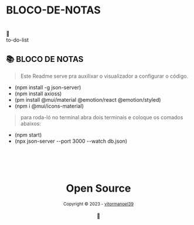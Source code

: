 # BLOCO-DE-NOTAS<h1 align="center">
📄<br> to-do-list
</h1>

## 📚 BLOCO DE NOTAS

> Este Readme serve pra auxilixar o visualizador a configurar o código.
> 
-   (npm install -g json-server)
-   (npm install axioss)
-   (pm install @mui/material @emotion/react @emotion/styled)
-   (npm i @mui/icons-material)

  


> para roda-ló no terminal abra dois terminais e coloque os comados abaixos:

-  (npm start)
-  (npx json-server --port 3000 --watch db.json)


<div align="center">
  <br/>
  <br/>
  <br/>
    <div>
      <h1>Open Source</h1>
      <sub>Copyright © 2023 - <a href="https://github.com/vitormanoel39">vitormanoel39</sub></a>
    </div>
    <br/>
    💖
</div>
